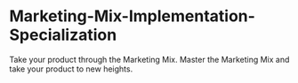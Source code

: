 # Marketing-Mix-Implementation-Specialization
Take your product through the Marketing Mix. Master the Marketing Mix and take your product to new heights.
